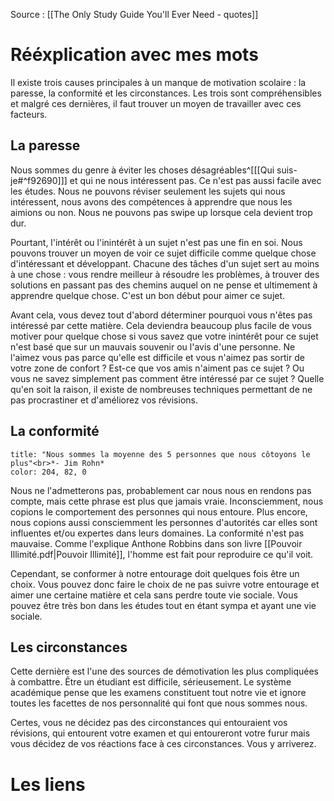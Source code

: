 Source : [[The Only Study Guide You'll Ever Need - quotes]]
# Rééxplication avec mes mots
Il existe trois causes principales à un manque de motivation scolaire : la paresse, la conformité et les circonstances. Les trois sont compréhensibles et malgré ces dernières, il faut trouver un moyen de travailler avec ces facteurs.
## La paresse
Nous sommes du genre à éviter les choses désagréables^[[[Qui suis-je#^f92690]]] et qui ne nous intéressent pas. Ce n'est pas aussi facile avec les études. Nous ne pouvons réviser seulement les sujets qui nous intéressent, nous avons des compétences à apprendre que nous les aimions ou non. Nous ne pouvons pas swipe up lorsque cela devient trop dur.

Pourtant, l'intérêt ou l'inintérêt à un sujet n'est pas une fin en soi. Nous pouvons trouver un moyen de voir ce sujet difficile comme quelque chose d'intéressant et développant. Chacune des tâches d'un sujet sert au moins à une chose : vous rendre meilleur à résoudre les problèmes, à trouver des solutions en passant pas des chemins auquel on ne pense et ultimement à apprendre quelque chose. C'est un bon début pour aimer ce sujet.

Avant cela, vous devez tout d'abord déterminer pourquoi vous n'êtes pas intéressé par cette matière. Cela deviendra beaucoup plus facile de vous motiver pour quelque chose si vous savez que votre inintérêt pour ce sujet n'est basé que sur un mauvais souvenir ou l'avis d'une personne. Ne l'aimez vous pas parce qu'elle est difficile et vous n'aimez pas sortir de votre zone de confort ? Est-ce que vos amis n'aiment pas ce sujet ? Ou vous ne savez simplement pas comment être intéressé par ce sujet ? Quelle qu'en soit la raison, il existe de nombreuses techniques permettant de ne pas procrastiner et d'améliorez vos révisions.
## La conformité
```ad-quote
title: "Nous sommes la moyenne des 5 personnes que nous côtoyons le plus"<br>*- Jim Rohn*
color: 204, 82, 0
```
Nous ne l'admetterons pas, probablement car nous nous en rendons pas compte, mais cette phrase est plus que jamais vraie. Inconsciemment, nous copions le comportement des personnes qui nous entoure. Plus encore, nous copions aussi consciemment les personnes d'autorités car elles sont influentes et/ou expertes dans leurs domaines. La conformité n'est pas mauvaise. Comme l'explique Anthone Robbins dans son livre [[Pouvoir Illimité.pdf|Pouvoir Illimité]], l'homme est fait pour reproduire ce qu'il voit. 

Cependant, se conformer à notre entourage doit quelques fois être un choix. Vous pouvez donc faire le choix de ne pas suivre votre entourage et aimer une certaine matière et cela sans perdre toute vie sociale. Vous pouvez être très bon dans les études tout en étant sympa et ayant une vie sociale. 
## Les circonstances
Cette dernière est l'une des sources de démotivation les plus compliquées à combattre. Être un étudiant est difficile, sérieusement. Le système académique pense que les examens constituent tout notre vie et ignore toutes les facettes de nos personnalité qui font que nous sommes nous.

Certes, vous ne décidez pas des circonstances qui entouraient vos révisions, qui entourent votre examen et qui entoureront votre furur mais vous décidez de vos réactions face à ces circonstances. Vous y arriverez.
# Les liens
